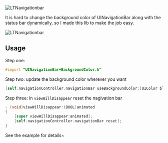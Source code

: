 ![LTNavigationbar](https://cocoapod-badges.herokuapp.com/v/LTNavigationBar/badge.png)

It is hard to change the background color of UINavigationBar along with the status bar dynamically, so I made this lib to make the job easy.

![LTNavigationbar](https://raw.githubusercontent.com/ltebean/LTNavigationBar/master/demo.gif)

## Usage

Step one:
```objective-c
#import "UINavigationBar+BackgroundColor.h"
```

Step two: update the background color wherever you want
```objective-c
[self.navigationController.navigationBar useBackgroundColor:[UIColor blueColor]];
```

Step three: in `viewWillDisappear` reset the nagivation bar
```objective-c
- (void)viewWillDisappear:(BOOL)animated
{
    [super viewWillDisappear:animated];
    [self.navigationController.navigationBar reset];
}
```

See the example for details~ 